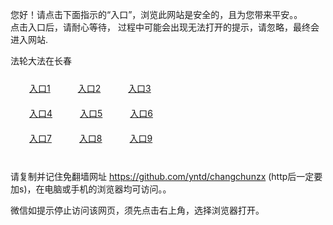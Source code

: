 您好！请点击下面指示的“入口”，浏览此网站是安全的，且为您带来平安。。 <br/>
点击入口后，请耐心等待， 过程中可能会出现无法打开的提示，请忽略，最终会进入网站. </br>

法轮大法在长春<br/>
<div style="padding:10px"><a style="margin:20px" target="_blank" href="https://dwk1bivamaw5o.cloudfront.net/2Qpsp?iqosacy" id="ccLink1" rel="nofollow">入口1</a> <a target="_blank" style="margin:20px" href="https://d113dkoyw3is0m.cloudfront.net/2Qpsp?zbiulskr" id="ccLink2" rel="nofollow">入口2</a> <a style="margin:20px" target="_blank" href="https://d2f1c0astby8nk.cloudfront.net/2Qpsp?ynjbhaw" id="ccLink3" rel="nofollow">入口3</a></div>

<div style="padding:10px" ><a style="margin:20px" target="_blank" href="https://dwk1bivamaw5o.cloudfront.net/2Qpsp?iqosacy" id="ccLink4" rel="nofollow">入口4</a> <a style="margin:20px" href="https://d113dkoyw3is0m.cloudfront.net/2Qpsp?zbiulskr" target="_blank" id="ccLink5" rel="nofollow">入口5</a> <a style="margin:20px" href="https://d2f1c0astby8nk.cloudfront.net/2Qpsp?ynjbhaw" target="_blank" id="ccLink6" rel="nofollow">入口6</a></div>

<div style="padding:10px"><a style="margin:20px" target="_blank" href="https://dwk1bivamaw5o.cloudfront.net/2Qpsp?iqosacy" id="ccLink7" rel="nofollow">入口7</a> <a style="margin:20px" href="https://d113dkoyw3is0m.cloudfront.net/2Qpsp?zbiulskr" target="_blank" id="ccLink8" rel="nofollow">入口8</a> <a style="margin:20px" target="_blank" href="https://d2f1c0astby8nk.cloudfront.net/2Qpsp?ynjbhaw" id="ccLink9" rel="nofollow">入口9</a></div>

<br/>



请复制并记住免翻墙网址 https://github.com/yntd/changchunzx (http后一定要加s)，在电脑或手机的浏览器均可访问。。<br/>

微信如提示停止访问该网页，须先点击右上角，选择浏览器打开。
